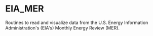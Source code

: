 EIA_MER
=======

Routines to read and visualize data from the U.S. Energy Information
Administration's (EIA's) Monthly Energy Review (MER).